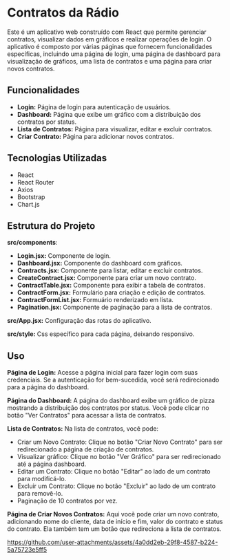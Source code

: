 # Contratos da Rádio

Este é um aplicativo web construído com React que permite gerenciar contratos, visualizar dados em gráficos e realizar operações de login. O aplicativo é composto por várias páginas que fornecem funcionalidades específicas, incluindo uma página de login, uma página de dashboard para visualização de gráficos, uma lista de contratos e uma página para criar novos contratos.

## Funcionalidades

- **Login:** Página de login para autenticação de usuários.
- **Dashboard:** Página que exibe um gráfico com a distribuição dos contratos por status.
- **Lista de Contratos:** Página para visualizar, editar e excluir contratos.
- **Criar Contrato:** Página para adicionar novos contratos.

## Tecnologias Utilizadas

- React
- React Router
- Axios
- Bootstrap
- Chart.js

## Estrutura do Projeto

**src/components**:

 - **Login.jsx:** Componente de login.
 - **Dashboard.jsx:** Componente do dashboard com gráficos.
 - **Contracts.jsx:** Componente para listar, editar e excluir contratos.
 - **CreateContract.jsx:** Componente para criar um novo contrato.
 - **ContractTable.jsx:** Componente para exibir a tabela de contratos.
 - **ContractForm.jsx:** Formulário para criação e edição de contratos.
 - **ContractFormList.jsx:** Formuário renderizado em lista.
 - **Pagination.jsx:** Componente de paginação para a lista de contratos.

**src/App.jsx:** Configuração das rotas do aplicativo.

**src/style:**
Css específico para cada página, deixando responsivo.

## Uso

**Página de Login:** Acesse a página inicial para fazer login com suas credenciais. Se a autenticação for bem-sucedida, você será redirecionado para a página do dashboard.

**Página do Dashboard:** A página do dashboard exibe um gráfico de pizza mostrando a distribuição dos contratos por status. Você pode clicar no botão "Ver Contratos" para acessar a lista de contratos.

**Lista de Contratos:** Na lista de contratos, você pode:
 - Criar um Novo Contrato: Clique no botão "Criar Novo Contrato" para ser redirecionado a página de criação de contratos.
 - Visualizar gráfico: Clique no botão "Ver Gráfico" para ser redirecionado até a página dashboard.
 - Editar um Contrato: Clique no botão "Editar" ao lado de um contrato para modificá-lo.
 - Excluir um Contrato: Clique no botão "Excluir" ao lado de um contrato para removê-lo.
 - Paginação de 10 contratos por vez.

**Página de Criar Novos Contratos:** Aqui vocẽ pode criar um novo contrato, adicionando nome do cliente, data de início e fim, valor do contrato e status do contrato. Ela também tem um botão que redireciona a lista de contratos.


https://github.com/user-attachments/assets/4a0dd2eb-29f8-4587-b224-5a75723e5ff5


